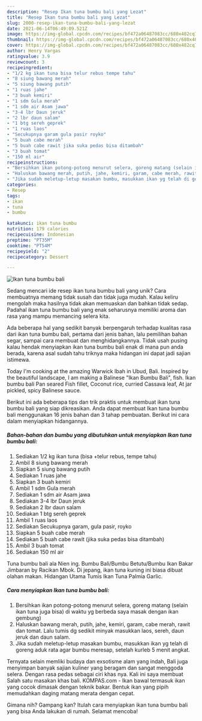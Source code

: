 ```yaml
---
description: "Resep Ikan tuna bumbu bali yang Lezat"
title: "Resep Ikan tuna bumbu bali yang Lezat"
slug: 2000-resep-ikan-tuna-bumbu-bali-yang-lezat
date: 2021-06-14T06:49:09.521Z
image: https://img-global.cpcdn.com/recipes/bf472a06487083cc/680x482cq70/ikan-tuna-bumbu-bali-foto-resep-utama.jpg
thumbnail: https://img-global.cpcdn.com/recipes/bf472a06487083cc/680x482cq70/ikan-tuna-bumbu-bali-foto-resep-utama.jpg
cover: https://img-global.cpcdn.com/recipes/bf472a06487083cc/680x482cq70/ikan-tuna-bumbu-bali-foto-resep-utama.jpg
author: Henry Vargas
ratingvalue: 3.9
reviewcount: 3
recipeingredient:
- "1/2 kg ikan tuna bisa telur rebus tempe tahu"
- "8 siung bawang merah"
- "5 siung bawang putih"
- "1 ruas jahe"
- "3 buah kemiri"
- "1 sdm Gula merah"
- "1 sdm air Asam jawa"
- "3-4 lbr Daun jeruk"
- "2 lbr daun salam"
- "1 btg sereh geprek"
- "1 ruas laos"
- "Secukupnya garam gula pasir royko"
- "5 buah cabe merah"
- "5 buah cabe rawit jika suka pedas bisa ditambah"
- "3 buah tomat"
- "150 ml air"
recipeinstructions:
- "Bersihkan ikan potong-potong menurut selera, goreng matang (selain ikan tuna juga bisa) di waktu yg berbeda saya masak dengan ikan gembung)"
- "Haluskan bawang merah, putih, jahe, kemiri, garam, cabe merah, rawit dan tomat. Lalu tumis dg sedikit minyak masukkan laos, sereh, daun jeruk dan daun salam."
- "Jika sudah meletup-letup masakan bumbu, masukkan ikan yg telah di goreng aduk rata agar bumbu meresap, setelah kurleb 5 menit angkat."
categories:
- Resep
tags:
- ikan
- tuna
- bumbu

katakunci: ikan tuna bumbu 
nutrition: 179 calories
recipecuisine: Indonesian
preptime: "PT35M"
cooktime: "PT54M"
recipeyield: "2"
recipecategory: Dessert

---
```



![Ikan tuna bumbu bali](https://img-global.cpcdn.com/recipes/bf472a06487083cc/680x482cq70/ikan-tuna-bumbu-bali-foto-resep-utama.jpg)

Sedang mencari ide resep ikan tuna bumbu bali yang unik? Cara membuatnya memang tidak susah dan tidak juga mudah. Kalau keliru mengolah maka hasilnya tidak akan memuaskan dan bahkan tidak sedap. Padahal ikan tuna bumbu bali yang enak seharusnya memiliki aroma dan rasa yang mampu memancing selera kita.

Ada beberapa hal yang sedikit banyak berpengaruh terhadap kualitas rasa dari ikan tuna bumbu bali, pertama dari jenis bahan, lalu pemilihan bahan segar, sampai cara membuat dan menghidangkannya. Tidak usah pusing kalau hendak menyiapkan ikan tuna bumbu bali enak di mana pun anda berada, karena asal sudah tahu triknya maka hidangan ini dapat jadi sajian istimewa.

Today I&#39;m cooking at the amazing Warwick Ibah in Ubud, Bali. Inspired by the beautiful landscape, I am making a Balinese &#34;Ikan Bumbu Bali&#34;, fish. Ikan bumbu bali Pan seared Fish fillet, Coconut rice, curried Cassava leaf, At jar pickled, spicy Balinese sauce.


Berikut ini ada beberapa tips dan trik praktis untuk membuat ikan tuna bumbu bali yang siap dikreasikan. Anda dapat membuat Ikan tuna bumbu bali menggunakan 16 jenis bahan dan 3 tahap pembuatan. Berikut ini cara dalam menyiapkan hidangannya.

<!--inarticleads1-->

##### Bahan-bahan dan bumbu yang dibutuhkan untuk menyiapkan Ikan tuna bumbu bali:

1. Sediakan 1/2 kg ikan tuna (bisa +telur rebus, tempe tahu)
1. Ambil 8 siung bawang merah
1. Siapkan 5 siung bawang putih
1. Sediakan 1 ruas jahe
1. Siapkan 3 buah kemiri
1. Ambil 1 sdm Gula merah
1. Sediakan 1 sdm air Asam jawa
1. Sediakan 3-4 lbr Daun jeruk
1. Sediakan 2 lbr daun salam
1. Sediakan 1 btg sereh geprek
1. Ambil 1 ruas laos
1. Sediakan Secukupnya garam, gula pasir, royko
1. Siapkan 5 buah cabe merah
1. Sediakan 5 buah cabe rawit (jika suka pedas bisa ditambah)
1. Ambil 3 buah tomat
1. Sediakan 150 ml air


Tuna bumbu bali ala Nien ing. Bumbu Bali/Bumbu Betutu/Bumbu Ikan Bakar Jimbaran by Racikan Mbok. Di jepang, ikan tuna kuning ini biasa dibuat olahan makan. Hidangan Utama Tumis Ikan Tuna Palmia Garlic. 

<!--inarticleads2-->

##### Cara menyiapkan Ikan tuna bumbu bali:

1. Bersihkan ikan potong-potong menurut selera, goreng matang (selain ikan tuna juga bisa) di waktu yg berbeda saya masak dengan ikan gembung)
1. Haluskan bawang merah, putih, jahe, kemiri, garam, cabe merah, rawit dan tomat. Lalu tumis dg sedikit minyak masukkan laos, sereh, daun jeruk dan daun salam.
1. Jika sudah meletup-letup masakan bumbu, masukkan ikan yg telah di goreng aduk rata agar bumbu meresap, setelah kurleb 5 menit angkat.


Ternyata selain memliki budaya dan exsotisme alam yang indah, Bali juga menyimpan banyak sajian kuliner yang beragam dan sangat menggoda selera. Dengan rasa pedas sebagai ciri khas nya. Kali ini saya membuat Salah satu masakan khas bali. KOMPAS.com - Ikan bawal termasuk ikan yang cocok dimasak dengan teknik bakar. Bentuk ikan yang pipih memudahkan daging matang merata dengan cepat. 

Gimana nih? Gampang kan? Itulah cara menyiapkan ikan tuna bumbu bali yang bisa Anda lakukan di rumah. Selamat mencoba!
